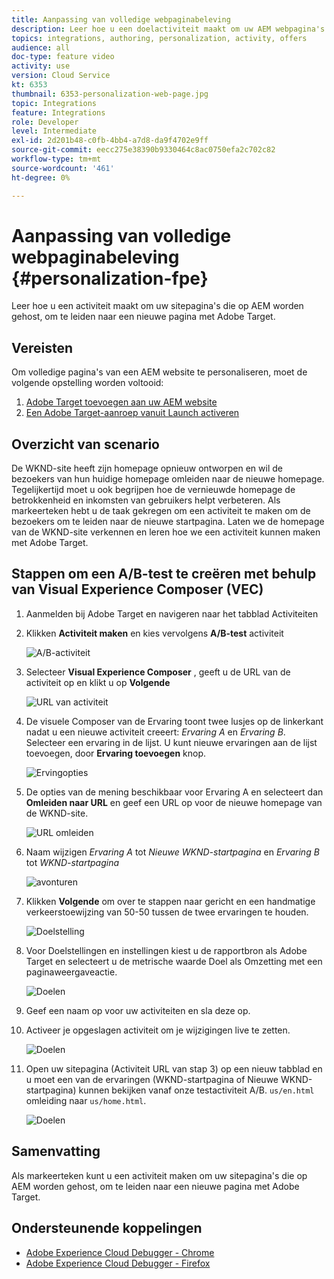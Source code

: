 ```yaml
---
title: Aanpassing van volledige webpaginabeleving
description: Leer hoe u een doelactiviteit maakt om uw AEM webpagina's met Adobe Target om te leiden naar nieuwe pagina's.
topics: integrations, authoring, personalization, activity, offers
audience: all
doc-type: feature video
activity: use
version: Cloud Service
kt: 6353
thumbnail: 6353-personalization-web-page.jpg
topic: Integrations
feature: Integrations
role: Developer
level: Intermediate
exl-id: 2d201b48-c0fb-4bb4-a7d8-da9f4702e9ff
source-git-commit: eecc275e38390b9330464c8ac0750efa2c702c82
workflow-type: tm+mt
source-wordcount: '461'
ht-degree: 0%

---
```


# Aanpassing van volledige webpaginabeleving {#personalization-fpe}

Leer hoe u een activiteit maakt om uw sitepagina&#39;s die op AEM worden gehost, om te leiden naar een nieuwe pagina met Adobe Target.

## Vereisten

Om volledige pagina&#39;s van een AEM website te personaliseren, moet de volgende opstelling worden voltooid:

1. [Adobe Target toevoegen aan uw AEM website](./add-target-launch-extension.md)
1. [Een Adobe Target-aanroep vanuit Launch activeren](./load-and-fire-target.md)

## Overzicht van scenario

De WKND-site heeft zijn homepage opnieuw ontworpen en wil de bezoekers van hun huidige homepage omleiden naar de nieuwe homepage. Tegelijkertijd moet u ook begrijpen hoe de vernieuwde homepage de betrokkenheid en inkomsten van gebruikers helpt verbeteren. Als markeerteken hebt u de taak gekregen om een activiteit te maken om de bezoekers om te leiden naar de nieuwe startpagina. Laten we de homepage van de WKND-site verkennen en leren hoe we een activiteit kunnen maken met Adobe Target.

## Stappen om een A/B-test te creëren met behulp van Visual Experience Composer (VEC)

1. Aanmelden bij Adobe Target en navigeren naar het tabblad Activiteiten
1. Klikken **Activiteit maken** en kies vervolgens **A/B-test** activiteit

   ![A/B-activiteit](assets/ab-target-activity.png)

1. Selecteer **Visual Experience Composer** , geeft u de URL van de activiteit op en klikt u op **Volgende**

   ![URL van activiteit](assets/ab-test-url.png)

1. De visuele Composer van de Ervaring toont twee lusjes op de linkerkant nadat u een nieuwe activiteit creeert: *Ervaring A* en *Ervaring B*. Selecteer een ervaring in de lijst. U kunt nieuwe ervaringen aan de lijst toevoegen, door **Ervaring toevoegen** knop.

   ![Ervingopties](assets/experience-options.png)

1. De opties van de mening beschikbaar voor Ervaring A en selecteert dan **Omleiden naar URL** en geef een URL op voor de nieuwe homepage van de WKND-site.

   ![URL omleiden](assets/redirect-url.png)

1. Naam wijzigen *Ervaring A* tot *Nieuwe WKND-startpagina* en *Ervaring B* tot *WKND-startpagina*

   ![avonturen](assets/new-experiences.png)

1. Klikken **Volgende** om over te stappen naar gericht en een handmatige verkeerstoewijzing van 50-50 tussen de twee ervaringen te houden.

   ![Doelstelling](assets/targeting.png)

1. Voor Doelstellingen en instellingen kiest u de rapportbron als Adobe Target en selecteert u de metrische waarde Doel als Omzetting met een paginaweergaveactie.

   ![Doelen](assets/goals.png)

1. Geef een naam op voor uw activiteiten en sla deze op.
1. Activeer je opgeslagen activiteit om je wijzigingen live te zetten.

   ![Doelen](assets/activate.png)

1. Open uw sitepagina (Activiteit URL van stap 3) op een nieuw tabblad en u moet een van de ervaringen (WKND-startpagina of Nieuwe WKND-startpagina) kunnen bekijken vanaf onze testactiviteit A/B. `us/en.html` omleiding naar `us/home.html`.

   ![Doelen](assets/redirect-test.png)

## Samenvatting

Als markeerteken kunt u een activiteit maken om uw sitepagina&#39;s die op AEM worden gehost, om te leiden naar een nieuwe pagina met Adobe Target.

## Ondersteunende koppelingen

* [Adobe Experience Cloud Debugger - Chrome](https://chrome.google.com/webstore/detail/adobe-experience-cloud-de/ocdmogmohccmeicdhlhhgepeaijenapj)
* [Adobe Experience Cloud Debugger - Firefox](https://addons.mozilla.org/en-US/firefox/addon/adobe-experience-platform-dbg/)
